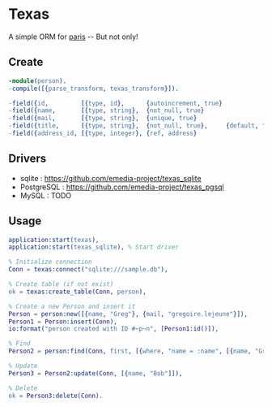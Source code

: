 # Texas

A simple ORM for [paris](https://github.com/emedia-project/paris) -- But not only!

## Create 

```erlang
-module(person).
-compile([{parse_transform, texas_transform}]).

-field({id,         [{type, id},      {autoincrement, true}                 ]}).
-field({name,       [{type, string},  {not_null, true}                      ]}).
-field({mail,       [{type, string},  {unique, true}                        ]}).
-field({title,      [{type, string},  {not_null, true},     {default, "M."} ]}).
-field({address_id, [{type, integer}, {ref, address}                        ]}).
```

## Drivers

* sqlite : https://github.com/emedia-project/texas_sqlite
* PostgreSQL : https://github.com/emedia-project/texas_pgsql
* MySQL : TODO

## Usage

```erlang
application:start(texas),
application:start(texas_sqlite), % Start driver

% Initialize connection
Conn = texas:connect("sqlite:///sample.db"),

% Create table (if not exist)
ok = texas:create_table(Conn, person),

% Create a new Person and insert it
Person = person:new([{name, "Greg"}, {mail, "gregoire.lejeune"}]),
Person1 = Person:insert(Conn),
io:format("person created with ID #~p~n", [Person1:id()]),

% Find
Person2 = person:find(Conn, first, [{where, "name = :name", [{name, "Greg"}]}]),

% Update
Person3 = Person2:update(Conn, [{name, "Bob"]]),

% Delete
ok = Person3:delete(Conn).
```
